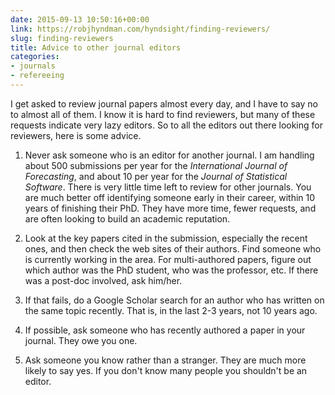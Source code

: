 ```yaml
---
date: 2015-09-13 10:50:16+00:00
link: https://robjhyndman.com/hyndsight/finding-reviewers/
slug: finding-reviewers
title: Advice to other journal editors
categories:
- journals
- refereeing
---
```


I get asked to review journal papers almost every day, and I have to say no to almost all of them. I know it is hard to find reviewers, but many of these requests indicate very lazy editors. So to all the editors out there looking for reviewers, here is some advice.




  1. Never ask someone who is an editor for another journal. I am handling about 500 submissions per year for the _International Journal of Forecasting_, and about 10 per year for the _Journal of Statistical Software_. There is very little time left to review for other journals. You are much better off identifying someone early in their career, within 10 years of finishing their PhD. They have more time, fewer requests, and are often looking to build an academic reputation.


  2. Look at the key papers cited in the submission, especially the recent ones, and then check the web sites of their authors. Find someone who is currently working in the area. For multi-authored papers, figure out which author was the PhD student, who was the professor, etc. If there was a post-doc involved, ask him/her.


  3. If that fails, do a Google Scholar search for an author who has written on the same topic recently. That is, in the last 2-3 years, not 10 years ago.


  4. If possible, ask someone who has recently authored a paper in your journal. They owe you one.


  5. Ask someone you know rather than a stranger. They are much more likely to say yes. If you don't know many people you shouldn't be an editor.
